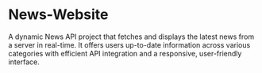 # News-Website
A dynamic News API project that fetches and displays the latest news from a server in real-time. It offers users up-to-date information across various categories with efficient API integration and a responsive, user-friendly interface.
